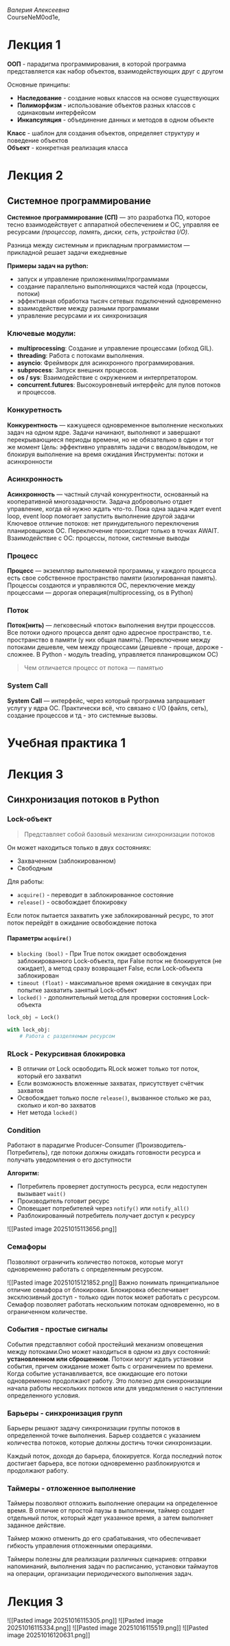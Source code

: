 _Валерия Алексеевна_  
CourseNeM0od1e,
# Лекция 1
**ООП** - парадигма программирования, в которой программа представляется как набор объектов, взаимодействующих друг с другом  
  
Основные принципы:
- **Наследование** - создание новых классов на основе существующих  
- **Полиморфизм** - использование объектов разных классов с одинаковым интерфейсом   
- **Инкапсуляция** - объединение данных и методов в одном объекте  
  
**Класс** - шаблон для создания объектов, определяет структуру и поведение объектов  
**Объект** - конкретная реализация класса  
  
# Лекция 2
## Системное программирование
**Системное программирование (СП)** —  это разработка ПО, которое тесно взаимодействует с аппаратной обеспечением и ОС, управляя ее ресурсами *(процессор, память, диски, сеть, устройства I/O)*.  
  
Разница между системным и прикладным программистом — прикладной решает задачи ежедневные  
  
**Примеры задач на python:**
- запуск и управление приложениями/программами
- создание параллельно выполняющихся частей кода (процессы, потоки)
- эффективная обработка тысяч сетевых подключений одновременно
- взаимодействие между разными программами 
- управление ресурсами и их синхронизация  
  
### Ключевые модули:
- **multiprocessing**: Создание и управление
процессами (обход GIL).
- **threading**: Работа с потоками выполнения.
- **asyncio**: Фреймворк для асинхронного
программирования.
- **subprocess**: Запуск внешних процессов.
- **os / sys**: Взаимодействие с окружением и
интерпретатором.
- **concurrent.futures**: Высокоуровневый
интерфейс для пулов потоков и процессов.
### Конкуретность
**Конкурентность** — кажущееся одновременное выполнение нескольких задач на одном ядре. Задачи начинают, выполняют и завершают перекрывающиеся периоды времени, но не обязательно в один и тот же момент
Цель: эффективно управлять задачи с вводом/выводом, не блокируя выполнение на время ожидания
Инструменты: потоки и асинхронности

### Асинхронность
**Асинхронность** — частный случай конкурентности, основанный на кооперативной многозадачности. Задача добровольно отдает управление, когда ей нужно ждать что-то. Пока одна задача ждет event loop,  event loop помогает запустить выполнение другой задачи
Ключевое отличие потоков: нет принудительного переключения планировщиков ОС. Переключение происходит только в точках AWAIT.
Взаимодействие с ОС: процессы, потоки, системные выводы

### Процесс
**Процесс** — экземпляр выполняемой программы, у каждого процесса есть свое собственное пространство памяти (изолированная память). Процессы создаются и управляются ОС, переключение между процессами — дорогая операция(multiprocessing, os в Python)

### Поток
**Поток(нить)** — легковесный «поток» выполнения внутри процесссов. Все потоки одного процесса делят одно адресное пространство, т.е. пространство в памяти (у них общая память). Переключение между потоками дешевле, чем между процессами (дешевле - проще, дороже - сложнее. В Python - модуль treading, управляется планировщиком ОС)
  
> Чем отличается процесс от потока — памятью

### System Call
**System Call** — интерфейс, через который программа запрашивает услугу у ядра ОС. 
Практически всё, что связано с I/O (файлs, сеть), создание процессов и тд - это системные вызовы.

# Учебная практика 1
# Лекция 3
## Синхронизация потоков в Python
### Lock-объект
> Представляет собой базовый механизм синхронизации потоков

Он может находиться только в двух состояниях:
- Захваченном (заблокированном)
- Свободным  
  
Для работы:
- `acquire()` - переводит в заблокированное состояние
- `release()` - освобождает блокировку  
  
Если поток пытается захватить уже заблокированный ресурс, то этот поток перейдёт в ожидание освобождение потока  

#### Параметры `acquire()`
- `blocking (bool)` - При True поток ожидает освобождения заблокированного Lock-объекта, при False поток не блокируется (не ожидает), а метод сразу возвращает False, если Lock-объекта заблокирован
- `timeout (float)` - максимальное время ожидание в секундах при попытке захватить занятый Lock-объект
- `locked()` - дополнительный метод для проверки состояния Lock-объекта

```python
lock_obj = Lock()

with lock_obj:
    # Работа с разделяемым ресурсом
```

### RLock - Рекурсивная блокировка
- В отличии от Lock освободить RLock может только тот поток, который его захватил
- Если возможность вложенные захватах, присутствует счётчик захватов
- Освобождает только после `release()`, вызванное столько же раз, сколько и кол-во захватов 
- Нет метода `locked()`

### Condition
Работают в парадигме Producer-Consumer (Производитель-Потребитель), где потоки должны ожидать готовности ресурса и получать уведомления о его доступности  
  
**Алгоритм:**
- Потребитель проверяет доступность ресурса, если недоступен вызывает `wait()`
- Производитель готовит ресурс
- Оповещает потребителей через `notify()` или `notify_all()`
- Разблокированный потребитель получает доступ к ресурсу

![[Pasted image 20251015113656.png]]
### Семафоры
Позволяют ограничить количество потоков, которые могут одновременно работать с определенным ресурсом.  
  
![[Pasted image 20251015121852.png]]
Важно понимать принципиальное отличие семафора от блокировки. Блокировка обеспечивает эксклюзивный доступ - только один поток может работать с ресурсом. Семафор позволяет работать нескольким потокам одновременно, но в ограниченном количестве.
### События - простые сигналы

События представляют собой простейший механизм оповещения между потоками.Оно может находиться в одном из двух состояний: **установленном или сброшенном**. Потоки могут ждать установки события, причем ожидание может быть с ограничением по времени.  
Когда событие устанавливается, все ожидающие его потоки одновременно продолжают работу. Это полезно для синхронизации начала работы нескольких потоков или для уведомления о наступлении определенного условия.

### Барьеры - синхронизация групп

Барьеры решают задачу синхронизации группы потоков в определенной точке выполнения. Барьер создается с указанием количества потоков, которые должны достичь точки синхронизации.  
  
Каждый поток, доходя до барьера, блокируется. Когда последний поток достигает барьера, все потоки одновременно разблокируются и продолжают работу.  

### Таймеры - отложенное выполнение

Таймеры позволяют отложить выполнение операции на определенное время. В отличие от простой паузы в выполнении, таймер создает отдельный поток, который ждет указанное время, а затем выполняет заданное действие.  
  
Таймер можно отменить до его срабатывания, что обеспечивает гибкость управления отложенными операциями.  
  
Таймеры полезны для реализации различных сценариев: отправки напоминаний, выполнения задач по расписанию, установки таймаутов на операции, организации периодического выполнения задач.

# Лекция 3
![[Pasted image 20251016115305.png]]
![[Pasted image 20251016115334.png]]
![[Pasted image 20251016115519.png]]
![[Pasted image 20251016120631.png]]
